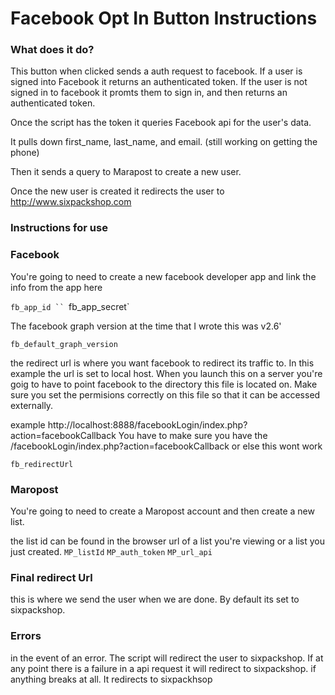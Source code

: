 # Facebook Opt In Button Instructions

### What does it do? 

This button when clicked sends a auth request to facebook. If a user is signed into Facebook it returns an authenticated token. 
If the user is not signed in to facebook it promts them to sign in, and then returns an authenticated token. 

Once the script has the token it queries Facebook api for the user's data. 

It pulls down first_name, last_name, and email. (still working on getting the phone)

Then it sends a query to Marapost to create a new user. 

Once the new user is created it redirects the user to http://www.sixpackshop.com


###  Instructions for use

###  Facebook 
You're going to need to create a new facebook developer app and link the info from the app here

`fb_app_id ``
`fb_app_secret`

The facebook graph version at the time that I wrote this was v2.6'

`fb_default_graph_version`

the redirect url is where you want facebook to redirect its traffic to. In this example the url is set to local host. 
When you launch this on a server you're goig to have to point facebook to the directory this file is located on. 
Make sure you set the permisions correctly on this file so that it can be accessed externally. 


example http://localhost:8888/facebookLogin/index.php?action=facebookCallback
You have to make sure you have the /facebookLogin/index.php?action=facebookCallback or else this wont work
	
`fb_redirectUrl`


###  Maropost
You're going to need to create a Maropost account and then create a new list. 

the list id can be found in the browser url of a list you're viewing or a list you just created.
`MP_listId`
`MP_auth_token`
`MP_url_api`




###  Final redirect Url 
this is where we send the user when we are done. By default its set to sixpackshop.


### Errors
in the event of an error. The script will redirect the user to sixpackshop. If at any point there is a failure in a 
api request it will redirect to sixpackshop. 
if anything breaks at all. It redirects to sixpackhsop
